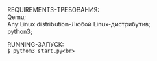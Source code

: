 REQUIREMENTS-ТРЕБОВАНИЯ:<br>
Qemu;<br>
Any Linux distribution-Любой Linux-дистрибутив;<br>
python3;<br>

RUNNING-ЗАПУСК:<br>
`$ python3 start.py<br>`
